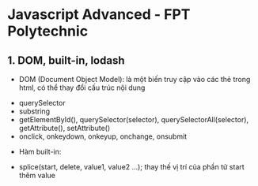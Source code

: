# Javascript Advanced - FPT Polytechnic
## 1. DOM, built-in, lodash
- DOM (Document Object Model): là một biến truy cập vào các thẻ trong html, có thể thay đổi cấu trúc nội dung
+ querySelector
+ substring
+ getElementById(), querySelector(selector), querySelectorAll(selector), getAttribute(), setAttribute()
+ onclick, onkeydown, onkeyup, onchange, onsubmit
- Hàm built-in:
+ splice(start, delete, value1, value2 ...); thay thế vị trí của phần tử start thêm value
